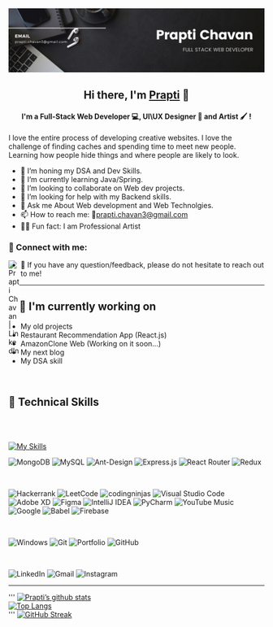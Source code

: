 
<img width="813" alt="145186736-1d1a4508-60a3-4169-acb7-ede41a7c85d6" src="https://github.com/prapti3/prapti3/blob/main/banner.png">


<h2 align="center" font-family="">
Hi there, I'm <a href="https://profile-129b7.web.app/" target="_blank" rel="noreferrer"><span color="Pink"> Prapti</span></a> 👋
</h2>
<h4 align="center">
I'm a Full-Stack Web Developer 💻, UI\UX Designer 🎨 and Artist 🖌️ !
</h4> 

I love the entire process of developing creative websites. I love the challenge of finding caches and spending time to meet new people. Learning how people hide things and where people are likely to look.



- 🔭 I’m honing my DSA and Dev Skills.
- 🌱 I’m currently learning Java/Spring.
- 👯 I’m looking to collaborate on Web dev projects.
- 🤔 I’m looking for help with my Backend skills.
- 💬 Ask me About Web development and Web Technolgies.
- 📫 How to reach me: 💌prapti.chavan3@gmail.com
- 👩‍🎨 Fun fact: I am Professional Artist 


### 🤝 Connect with me:

<a href="https://www.linkedin.com/in/prapti-chavan-003/"><img align="left" src="https://raw.githubusercontent.com/yushi1007/yushi1007/main/images/linkedin.svg" alt="Prapti Chavan | LinkedIn" width="21px"/></a>


- 💬 If you have any question/feedback, please do not hesitate to reach out to me!

<hr>


## 🔭 I'm currently working on

- My old projects
- Restaurant Recommendation App (React.js)
- AmazonClone Web (Working on it soon...)
- My next blog
- My DSA skill

<br>

## 💼 Technical Skills

<br>
<br>

[![My Skills](https://skillicons.dev/icons?i=c,cpp,java,py,react,nodejs,js,html,css,bootstrap,sass,tailwind)](https://skillicons.dev)


![MongoDB](https://img.shields.io/badge/MongoDB-%234ea94b.svg?style=for-the-badge&logo=mongodb&logoColor=white)
![MySQL](https://img.shields.io/badge/mysql-%2300f.svg?style=for-the-badge&logo=mysql&logoColor=white)
![Ant-Design](https://img.shields.io/badge/-AntDesign-%230170FE?style=for-the-badge&logo=ant-design&logoColor=white)
![Express.js](https://img.shields.io/badge/express.js-%23404d59.svg?style=for-the-badge&logo=express&logoColor=%2361DAFB)
![React Router](https://img.shields.io/badge/React_Router-CA4245?style=for-the-badge&logo=react-router&logoColor=white)
![Redux](https://img.shields.io/badge/redux-%23593d88.svg?style=for-the-badge&logo=redux&logoColor=white)



<br>

![Hackerrank](https://img.shields.io/badge/-Hackerrank-2EC866?style=for-the-badge&logo=HackerRank&logoColor=white)
![LeetCode](https://img.shields.io/badge/LeetCode-000000?style=for-the-badge&logo=LeetCode&logoColor=#d16c06)
![codingninjas](https://img.shields.io/badge/coding%20ninjas-DD6620?style=for-the-badge&logo=codingninjas&logoColor=white)
![Visual Studio Code](https://img.shields.io/badge/Visual%20Studio%20Code-0078d7.svg?style=for-the-badge&logo=visual-studio-code&logoColor=white)
![Adobe XD](https://img.shields.io/badge/Adobe%20XD-470137?style=for-the-badge&logo=Adobe%20XD&logoColor=#FF61F6)
![Figma](https://img.shields.io/badge/figma-%23F24E1E.svg?style=for-the-badge&logo=figma&logoColor=white)
![IntelliJ IDEA](https://img.shields.io/badge/IntelliJIDEA-000000.svg?style=for-the-badge&logo=intellij-idea&logoColor=white)
![PyCharm](https://img.shields.io/badge/pycharm-143?style=for-the-badge&logo=pycharm&logoColor=black&color=black&labelColor=green)
![YouTube Music](https://img.shields.io/badge/YouTube_Music-FF0000?style=for-the-badge&logo=youtube-music&logoColor=white)
![Google](https://img.shields.io/badge/google-4285F4?style=for-the-badge&logo=google&logoColor=white)
![Babel](https://img.shields.io/badge/Babel-F9DC3e?style=for-the-badge&logo=babel&logoColor=black)
![Firebase](https://img.shields.io/badge/firebase-%23039BE5.svg?style=for-the-badge&logo=firebase)

<br>


![Windows](https://img.shields.io/badge/Windows-0078D6?style=for-the-badge&logo=windows&logoColor=white)
![Git](https://img.shields.io/badge/git-%23F05033.svg?style=for-the-badge&logo=git&logoColor=white)
![Portfolio](https://img.shields.io/badge/Portfolio-%23000000.svg?style=for-the-badge&logo=firefox&logoColor=#FF7139)
![GitHub](https://img.shields.io/badge/github-%23121011.svg?style=for-the-badge&logo=github&logoColor=white)

<br>

![LinkedIn](https://img.shields.io/badge/linkedin-%230077B5.svg?style=for-the-badge&logo=linkedin&logoColor=white)
![Gmail](https://img.shields.io/badge/Gmail-D14836?style=for-the-badge&logo=gmail&logoColor=white)
![Instagram](https://img.shields.io/badge/Instagram-%23E4405F.svg?style=for-the-badge&logo=Instagram&logoColor=white)

<hr>

'''
[![Prapti’s github stats](https://github-readme-stats.vercel.app/api?username=prapti3)](https://github.com/prapti3)
<br>
[![Top Langs](https://github-readme-stats.vercel.app/api/top-langs/?username=prapti3&layout=compact)](https://github.com/prapti3)
<br>
'''
[![GitHub Streak](https://github-readme-streak-stats.herokuapp.com?user=prapti3&theme=onedark&hide_border=true&border_radius=5)](https://git.io/streak-stats)
